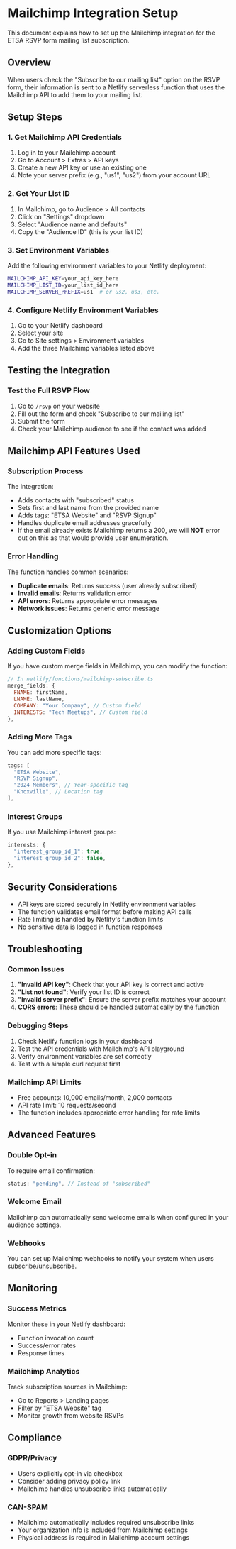 # Mailchimp Integration Setup

This document explains how to set up the Mailchimp integration for the ETSA RSVP form mailing list subscription.

## Overview

When users check the "Subscribe to our mailing list" option on the RSVP form, their information is sent to a Netlify serverless function that uses the Mailchimp API to add them to your mailing list.

## Setup Steps

### 1. Get Mailchimp API Credentials

1. Log in to your Mailchimp account
2. Go to Account > Extras > API keys
3. Create a new API key or use an existing one
4. Note your server prefix (e.g., "us1", "us2") from your account URL

### 2. Get Your List ID

1. In Mailchimp, go to Audience > All contacts
2. Click on "Settings" dropdown
3. Select "Audience name and defaults"
4. Copy the "Audience ID" (this is your list ID)

### 3. Set Environment Variables

Add the following environment variables to your Netlify deployment:

```bash
MAILCHIMP_API_KEY=your_api_key_here
MAILCHIMP_LIST_ID=your_list_id_here
MAILCHIMP_SERVER_PREFIX=us1  # or us2, us3, etc.
```

### 4. Configure Netlify Environment Variables

1. Go to your Netlify dashboard
2. Select your site
3. Go to Site settings > Environment variables
4. Add the three Mailchimp variables listed above

## Testing the Integration

### Test the Full RSVP Flow

1. Go to `/rsvp` on your website
2. Fill out the form and check "Subscribe to our mailing list"
3. Submit the form
4. Check your Mailchimp audience to see if the contact was added

## Mailchimp API Features Used

### Subscription Process

The integration:

- Adds contacts with "subscribed" status
- Sets first and last name from the provided name
- Adds tags: "ETSA Website" and "RSVP Signup"
- Handles duplicate email addresses gracefully
- If the email already exists Mailchimp returns a 200, we will **NOT** error out on this as that would provide user enumeration.

### Error Handling

The function handles common scenarios:

- **Duplicate emails**: Returns success (user already subscribed)
- **Invalid emails**: Returns validation error
- **API errors**: Returns appropriate error messages
- **Network issues**: Returns generic error message

## Customization Options

### Adding Custom Fields

If you have custom merge fields in Mailchimp, you can modify the function:

```javascript
// In netlify/functions/mailchimp-subscribe.ts
merge_fields: {
  FNAME: firstName,
  LNAME: lastName,
  COMPANY: "Your Company", // Custom field
  INTERESTS: "Tech Meetups", // Custom field
},
```

### Adding More Tags

You can add more specific tags:

```javascript
tags: [
  "ETSA Website",
  "RSVP Signup",
  "2024 Members", // Year-specific tag
  "Knoxville", // Location tag
],
```

### Interest Groups

If you use Mailchimp interest groups:

```javascript
interests: {
  "interest_group_id_1": true,
  "interest_group_id_2": false,
},
```

## Security Considerations

- API keys are stored securely in Netlify environment variables
- The function validates email format before making API calls
- Rate limiting is handled by Netlify's function limits
- No sensitive data is logged in function responses

## Troubleshooting

### Common Issues

1. **"Invalid API key"**: Check that your API key is correct and active
2. **"List not found"**: Verify your list ID is correct
3. **"Invalid server prefix"**: Ensure the server prefix matches your account
4. **CORS errors**: These should be handled automatically by the function

### Debugging Steps

1. Check Netlify function logs in your dashboard
2. Test the API credentials with Mailchimp's API playground
3. Verify environment variables are set correctly
4. Test with a simple curl request first

### Mailchimp API Limits

- Free accounts: 10,000 emails/month, 2,000 contacts
- API rate limit: 10 requests/second
- The function includes appropriate error handling for rate limits

## Advanced Features

### Double Opt-in

To require email confirmation:

```javascript
status: "pending", // Instead of "subscribed"
```

### Welcome Email

Mailchimp can automatically send welcome emails when configured in your audience settings.

### Webhooks

You can set up Mailchimp webhooks to notify your system when users subscribe/unsubscribe.

## Monitoring

### Success Metrics

Monitor these in your Netlify dashboard:

- Function invocation count
- Success/error rates
- Response times

### Mailchimp Analytics

Track subscription sources in Mailchimp:

- Go to Reports > Landing pages
- Filter by "ETSA Website" tag
- Monitor growth from website RSVPs

## Compliance

### GDPR/Privacy

- Users explicitly opt-in via checkbox
- Consider adding privacy policy link
- Mailchimp handles unsubscribe links automatically

### CAN-SPAM

- Mailchimp automatically includes required unsubscribe links
- Your organization info is included from Mailchimp settings
- Physical address is required in Mailchimp account settings
